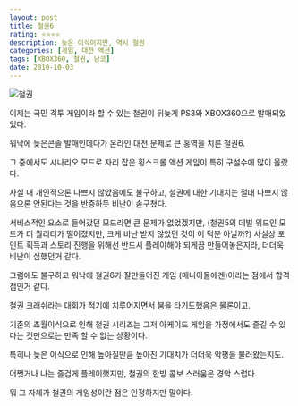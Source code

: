```yaml
---
layout: post
title: 철권6
rating: ⭐️⭐️⭐️⭐️
description: 늦은 이식이지만, 역시 철권
categories: [게임, 대전 액션]
tags: [XBOX360, 철권, 남코]
date: 2010-10-03
---
```


![철권](../../review/img/2010/tekken_6.jpg)

이제는 국민 격투 게임이라 할 수 있는 철권이 뒤늦게 PS3와 XBOX360으로 발매되었었다.

워낙에 늦은콘솔 발매인데다가 온라인 대전 문제로 큰 홍역을 치른 철권6.

그 중에서도 시나리오 모드로 자리 잡은 횡스크롤 액션 게임이 특히 구설수에 많이 올랐다.

사실 내 개인적으론 나쁘지 않았음에도 불구하고, 철권에 대한 기대치는 절대 나쁘지 않음으론 안된다는 것을 반증하듯 비난이 솓구쳤다.

서비스적인 요소로 들어갔던 모드라면 큰 문제가 없었겠지만, (철권5의 데빌 위드인 모드가 더 퀄리티가 떨어졌지만, 크게 비난 받지 않았던 것이 이 덕분 아닐까?) 사실상 포인트 획득과 스토리 진행을 위해선 반드시 플레이해야 되게끔 만들어놓은지라, 더더욱 비난이 심했던거 같다.

그럼에도 불구하고 워낙에 철권6가 잘만들어진 게임 (매니아들에겐)이라는 점에서 합격점인거 같다.

철권 크래쉬라는 대회가 적기에 치루어지면서 붐을 타기도했음은 물론이고.

기존의 초월이식으로 인해 철권 시리즈는 그저 아케이드 게임을 가정에서도 즐길 수 있다는 것만으로는 만족 할 수 없는 상황이다.

특히나 늦은 이식으로 인해 높아질만큼 높아진 기대치가 더더욱 악평을 불러왔는지도.

어쨋거나 나는 즐겁게 플레이했지만, 철권의 한방 콤보 스러움은 경악 스럽다.

뭐 그 자체가 철권의 게임성이란 점은 인정하지만 말이다.
